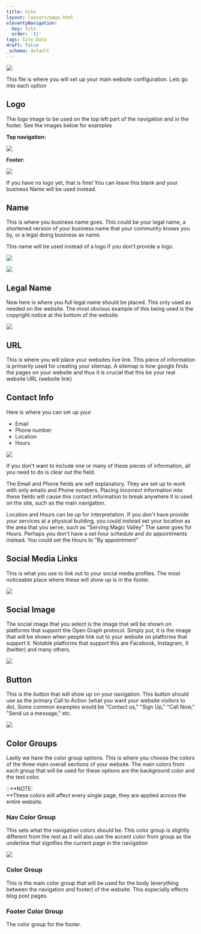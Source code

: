 ```yaml
---
title: Site
layout: layouts/page.html
eleventyNavigation:
  key: Site
  order: '11'
tags: Site Data
draft: false
_schema: default
---
```

![](/assets/images/uploads/image-40.png)

This file is where you will set up your main website configuration. Lets go into each option

## Logo

The logo image to be used on the top left part of the navigation and in the footer. See the images below for examples

**Top navigation:**

![](/assets/images/uploads/image-41.png)

**Footer:**

![](/assets/images/uploads/image-42.png)

If you have no logo yet, that is fine! You can leave this blank and your business Name will be used instead.

## Name

This is where you business name goes. This could be your legal name, a shortened version of your business name that your community knows you by, or a legal doing business as name.

This name will be used instead of a logo if you don't provide a logo.

![](/assets/images/uploads/image-44.png)

![](/assets/images/uploads/image-46.png)

## Legal Name

Now here is where you full legal name should be placed. This only used as needed on the website. The most obvious example of this being used is the copyright notice at the bottom of the website.

![](/assets/images/uploads/image-48.png)

## URL

This is where you will place your websites live link. This piece of information is primarily used for creating your sitemap. A sitemap is how google finds the pages on your website and thus it is crucial that this be your real website URL (website link)

## Contact Info

Here is where you can set up your

* Email
* Phone number
* Location
* Hours

![](/assets/images/uploads/image-50.png)

If you don't want to include one or many of these pieces of information, all you need to do is clear out the field.

The Email and Phone fields are self explanatory. They are set up to work with only emails and Phone numbers. Placing incorrect information into these fields will cause this contact information to break anywhere it is used on the site, such as the main navigation.

Location and Hours can be up for interpretation. If you don't have provide your services at a physical building, you could instead set your location as the area that you serve, such as "Serving Magic Valley" The same goes for Hours. Perhaps you don't have a set hour schedule and do appointments instead. You could set the Hours to "By appointment"

## Social Media Links

This is what you use to link out to your social media profiles. The most noticeable place where these will show up is in the footer.

![](/assets/images/uploads/image-51.png)

## Social Image

The social image that you select is the image that will be shown on platforms that support the Open Graph protocol. Simply put, it is the image that will be shown when people link out to your website on platforms that support it. Notable platforms that support this are Facebook, Instagram, X (twitter) and many others.

![](/assets/images/uploads/image-52.png)

## Button

This is the button that will show up on your navigation. This button should use as the primary Call to Action (what you want your website visitors to do). Some common examples would be "Contact us," "Sign Up," "Call Now," "Send us a message," etc.

![](/assets/images/uploads/image-54.png)

## Color Groups

Lastly we have the color group options. This is where you choose the colors of the three main overall sections of your website. The main colors from each group  that will be used for these options are the background color and the text color.

💡\*\*NOTE:<br>\*\*These colors will affect every single page, they are applied across the entire website.

### Nav Color Group

This sets what the navigation colors should be. This color group is slightly different from the rest as it will also use the accent color from group as the underline that signifies the current page in the navigation

![](/assets/images/uploads/image-55.png)

### Color Group

This is the main color group that will be used for the body (everything between the navigation and footer) of the website. This especially effects blog post pages.

### Footer Color Group

The color group for the footer.